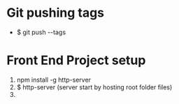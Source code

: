 # Git pushing tags
- $ git push --tags

# Front End Project setup
1. npm install -g http-server
2. $ http-server (server start by hosting root folder files)
3. 